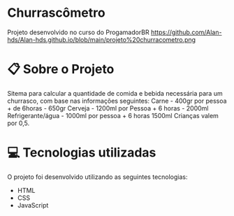 # Churrascômetro
Projeto desenvolvido no curso do ProgamadorBR
![]()https://github.com/Alan-hds/Alan-hds.github.io/blob/main/projeto%20churracometro.png
# 📋 Sobre o Projeto

Sitema para calcular a quantidade de comida e bebida necessária para um churrasco,
com base nas informações seguintes:
Carne - 400gr por pessoa + de 6horas - 650gr
Cerveja - 1200ml por Pessoa + 6 horas - 2000ml
Refrigerante/água - 1000ml por pessoa + 6 horas 1500ml
Crianças valem por 0,5.

# 💻 Tecnologias utilizadas

O projeto foi desenvolvido utilizando as seguintes tecnologias:
<ul>
  <li>HTML</li>
  <li>CSS</li>
  <li>JavaScript</li>
  </ul>

